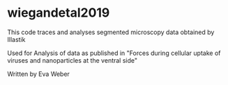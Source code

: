 # wiegandetal2019
This code traces and analyses segmented microscopy data obtained by Illastik

Used for Analysis of data as published in "Forces during cellular uptake of viruses and nanoparticles at the ventral side"

Written by Eva Weber
